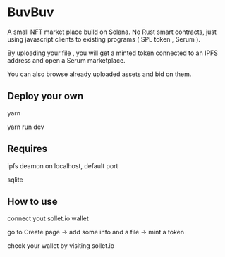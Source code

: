 # BuvBuv

A small NFT market place build on Solana. No Rust smart contracts, just using javascript clients to existing programs ( SPL token , Serum ).

By uploading your file , you will get a minted token connected to an IPFS address and open a Serum marketplace. 

You can also browse already uploaded assets and bid on them.


## Deploy your own

yarn 

yarn run dev

## Requires

ipfs deamon on localhost, default port

sqlite

## How to use

connect yout sollet.io wallet 

go to Create page -> add some info and a file -> mint a token

check your wallet by visiting sollet.io
